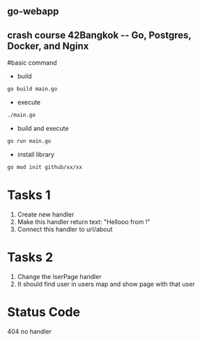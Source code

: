 ## go-webapp
## crash course 42Bangkok -- Go, Postgres, Docker, and Nginx
#basic command
- build
```bash
go build main.go
```

- execute
```bash
./main.go
```

- build and execute
```bash
go run main.go 
```


- install library
```bash
go mod init github/xx/xx

```

# Tasks 1
1. Create new handler
2. Make this handler return text:
    "Hellooo from <your nickname>!"
3. Connect this handler to url/about

# Tasks 2
1. Change the IserPage handler
2. It should find user in users map and show page with that user


# Status Code
404 no handler